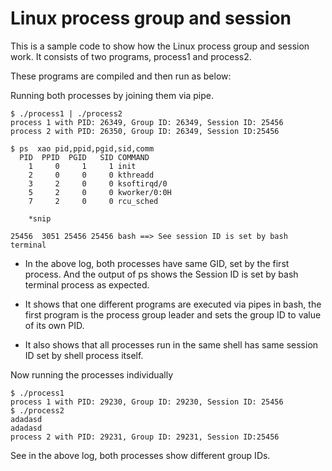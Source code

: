 Linux process group and session
===============================
This is a sample code to show how the Linux process group and session work.
It consists of two programs, process1 and process2.

These programs are compiled and then run as below:

Running both processes by joining them via pipe.
```
$ ./process1 | ./process2 
process 1 with PID: 26349, Group ID: 26349, Session ID: 25456 
process 2 with PID: 26350, Group ID: 26349, Session ID:25456

$ ps  xao pid,ppid,pgid,sid,comm
  PID  PPID  PGID   SID COMMAND
    1     0     1     1 init
    2     0     0     0 kthreadd
    3     2     0     0 ksoftirqd/0
    5     2     0     0 kworker/0:0H
    7     2     0     0 rcu_sched

	*snip

25456  3051 25456 25456 bash ==> See session ID is set by bash terminal
```
* In the above log, both processes have same GID, set by the first process.
And the output of ps shows the Session ID is set by bash terminal process
as expected. 

* It shows that one different programs are executed via pipes
in bash, the first program is the process group leader and sets the group
ID to value of its own PID.

* It also shows that all processes run in the same shell has same session ID
set by shell process itself.


Now running the processes individually

```
$ ./process1 
process 1 with PID: 29230, Group ID: 29230, Session ID: 25456 
$ ./process2
adadasd
adadasd
process 2 with PID: 29231, Group ID: 29231, Session ID:25456 
```

See in the above log, both processes show different group IDs.
